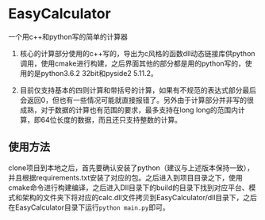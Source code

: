 # EasyCalculator

一个用c++和python写的简单的计算器

1. 核心的计算部分使用的c++写的，导出为c风格的函数dll动态链接库供python调用，使用cmake进行构建，之后界面其他的部分都是用的python写的，使用的是python3.6.2 32bit和pyside2 5.11.2。

2. 目前仅支持基本的四则计算和带括号的计算，如果有不规范的表达式部分最后会返回0，但也有一些情况可能就直接报错了。另外由于计算部分并非写的很成熟，对于数据的计算也有范围的要求，最多支持在long long的范围内计算，即64位长度的数据，而且还只支持整数的计算。

## 使用方法
clone项目到本地之后，首先要确认安装了python（建议与上述版本保持一致），并且根据requirements.txt安装了对应的包。之后进入到项目目录之下，使用cmake命令进行构建编译，之后进入Dll目录下的build的目录下找到对应平台、模式和架构的文件夹下将对应的calc.dll文件拷贝到EasyCalculator/dll目录下，之后在EasyCalculator目录下运行`python main.py`即可。